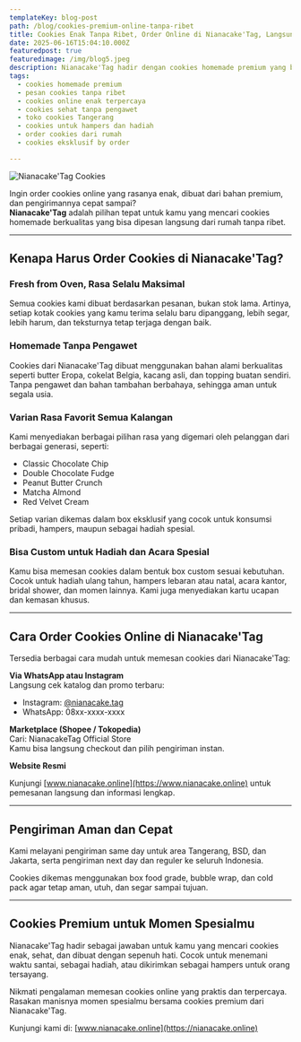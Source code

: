 ```yaml
---
templateKey: blog-post
path: /blog/cookies-premium-online-tanpa-ribet
title: Cookies Enak Tanpa Ribet, Order Online di Nianacake'Tag, Langsung dari Dapur ke Rumahmu
date: 2025-06-16T15:04:10.000Z
featuredpost: true
featuredimage: /img/blog5.jpeg
description: Nianacake'Tag hadir dengan cookies homemade premium yang bisa kamu pesan online tanpa ribet. Dipanggang langsung saat dipesan dan dikirim aman ke seluruh Indonesia. Enak, sehat, dan cocok untuk hampers.
tags:
  - cookies homemade premium
  - pesan cookies tanpa ribet
  - cookies online enak terpercaya
  - cookies sehat tanpa pengawet
  - toko cookies Tangerang
  - cookies untuk hampers dan hadiah
  - order cookies dari rumah
  - cookies eksklusif by order

---
```


![Nianacake'Tag Cookies](/img/blog5.jpeg)

Ingin order cookies online yang rasanya enak, dibuat dari bahan premium, dan pengirimannya cepat sampai?  
**Nianacake'Tag** adalah pilihan tepat untuk kamu yang mencari cookies homemade berkualitas yang bisa dipesan langsung dari rumah tanpa ribet.


---

## Kenapa Harus Order Cookies di Nianacake'Tag?

### Fresh from Oven, Rasa Selalu Maksimal  
Semua cookies kami dibuat berdasarkan pesanan, bukan stok lama. Artinya, setiap kotak cookies yang kamu terima selalu baru dipanggang, lebih segar, lebih harum, dan teksturnya tetap terjaga dengan baik.

### Homemade Tanpa Pengawet  
Cookies dari Nianacake'Tag dibuat menggunakan bahan alami berkualitas seperti butter Eropa, cokelat Belgia, kacang asli, dan topping buatan sendiri. Tanpa pengawet dan bahan tambahan berbahaya, sehingga aman untuk segala usia.

### Varian Rasa Favorit Semua Kalangan  
Kami menyediakan berbagai pilihan rasa yang digemari oleh pelanggan dari berbagai generasi, seperti:

- Classic Chocolate Chip  
- Double Chocolate Fudge  
- Peanut Butter Crunch  
- Matcha Almond  
- Red Velvet Cream

Setiap varian dikemas dalam box eksklusif yang cocok untuk konsumsi pribadi, hampers, maupun sebagai hadiah spesial.

### Bisa Custom untuk Hadiah dan Acara Spesial  
Kamu bisa memesan cookies dalam bentuk box custom sesuai kebutuhan. Cocok untuk hadiah ulang tahun, hampers lebaran atau natal, acara kantor, bridal shower, dan momen lainnya. Kami juga menyediakan kartu ucapan dan kemasan khusus.

---

## Cara Order Cookies Online di Nianacake'Tag

Tersedia berbagai cara mudah untuk memesan cookies dari Nianacake'Tag:

**Via WhatsApp atau Instagram**  
Langsung cek katalog dan promo terbaru:  
- Instagram: [@nianacake.tag](https://instagram.com/nianacake.tag)  
- WhatsApp: 08xx-xxxx-xxxx  

**Marketplace (Shopee / Tokopedia)**  
Cari: NianacakeTag Official Store  
Kamu bisa langsung checkout dan pilih pengiriman instan.

**Website Resmi**  

Kunjungi [www.nianacake.online](https://www.nianacake.online) untuk pemesanan langsung dan informasi lengkap.


---

## Pengiriman Aman dan Cepat

Kami melayani pengiriman same day untuk area Tangerang, BSD, dan Jakarta, serta pengiriman next day dan reguler ke seluruh Indonesia.  

Cookies dikemas menggunakan box food grade, bubble wrap, dan cold pack agar tetap aman, utuh, dan segar sampai tujuan.

---



## Cookies Premium untuk Momen Spesialmu


Nianacake'Tag hadir sebagai jawaban untuk kamu yang mencari cookies enak, sehat, dan dibuat dengan sepenuh hati. Cocok untuk menemani waktu santai, sebagai hadiah, atau dikirimkan sebagai hampers untuk orang tersayang.

Nikmati pengalaman memesan cookies online yang praktis dan terpercaya.  
Rasakan manisnya momen spesialmu bersama cookies premium dari Nianacake'Tag.


Kunjungi kami di: [www.nianacake.online](https://nianacake.online)


